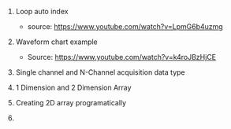 1. Loop auto index
   - source: https://www.youtube.com/watch?v=LpmG6b4uzmg

2. Waveform chart example
   - Source: https://www.youtube.com/watch?v=k4roJBzHjCE
  
3. Single channel and N-Channel acquisition data type
4. 1 Dimension and 2 Dimension Array
5. Creating 2D array programatically
6. 
